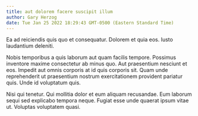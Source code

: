 ```yaml
---
title: aut dolorem facere suscipit illum
author: Gary Herzog
date: Tue Jan 25 2022 18:29:43 GMT-0500 (Eastern Standard Time)
---
```

Ea ad reiciendis quis quo et consequatur. Dolorem et quia eos. Iusto laudantium deleniti.

 Nobis temporibus a quis laborum aut quam facilis tempore. Possimus inventore maxime consectetur ab minus quo. Aut praesentium nesciunt et eos. Impedit aut omnis corporis at id quis corporis sit. Quam unde reprehenderit ut praesentium nostrum exercitationem provident pariatur quis. Unde id voluptatum quis.

 Nisi qui tenetur. Qui mollitia dolor et eum aliquam recusandae. Eum laborum sequi sed explicabo tempora neque. Fugiat esse unde quaerat ipsum vitae ut. Voluptas voluptatem quasi.